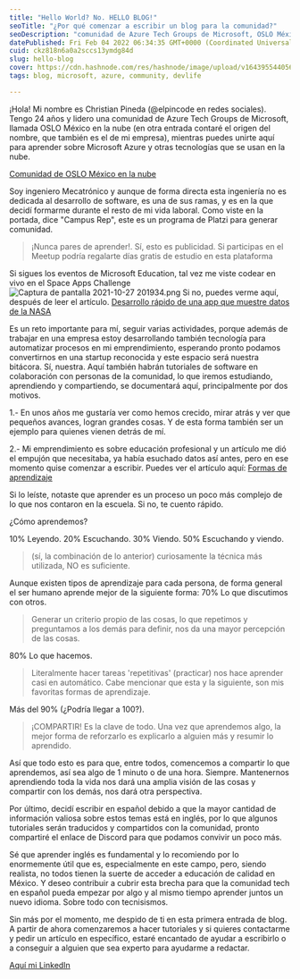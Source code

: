 ```yaml
---
title: "Hello World? No. HELLO BLOG!"
seoTitle: "¿Por qué comenzar a escribir un blog para la comunidad?"
seoDescription: "comunidad de Azure Tech Groups de Microsoft, OSLO México en la nube"
datePublished: Fri Feb 04 2022 06:34:35 GMT+0000 (Coordinated Universal Time)
cuid: ckz818n6a0a2sccs13ymdg84d
slug: hello-blog
cover: https://cdn.hashnode.com/res/hashnode/image/upload/v1643955440566/BJ5mgX1Wv.jpeg
tags: blog, microsoft, azure, community, devlife

---
```


¡Hola! Mi nombre es Christian Pineda (@elpincode en redes sociales). Tengo 24 años y lidero una comunidad de Azure Tech Groups de Microsoft, llamada OSLO México en la nube (en otra entrada contaré el origen del nombre, que también es el de mi empresa), mientras puedes unirte aquí para aprender sobre Microsoft Azure y otras tecnologías que se usan en la nube. 

[Comunidad de OSLO México en la nube](https://www.meetup.com/es/oslo-mexico-en-la-nube/)

Soy ingeniero Mecatrónico y aunque de forma directa esta ingeniería no es dedicada al desarrollo de software, es una de sus ramas, y es en la que decidí formarme durante el resto de mi vida laboral.
Como viste en la portada, dice "Campus Rep", este es un programa de Platzi para generar comunidad.

> ¡Nunca pares de aprender!. Sí, esto es publicidad. Si participas en el Meetup podría regalarte días gratis de estudio en esta plataforma

Si sigues los eventos de Microsoft Education, tal vez me viste codear en vivo en el Space Apps Challenge
![Captura de pantalla 2021-10-27 201934.png](https://cdn.hashnode.com/res/hashnode/image/upload/v1643955558938/R_gWOUqtX.png)
Si no, puedes verme aquí, después de leer el artículo.
[Desarrollo rápido de una app que muestre datos de la NASA](https://www.youtube.com/watch?v=tjRxH8-e3kA)

Es un reto importante para mí, seguir varias actividades, porque además de trabajar en una empresa estoy desarrollando también tecnología para automatizar procesos en mi emprendimiento, esperando pronto podamos convertirnos en una startup reconocida y este espacio será nuestra bitácora. Sí, nuestra. Aquí también habrán tutoriales de software en colaboración con personas de la comunidad, lo que iremos estudiando, aprendiendo y compartiendo, se documentará aquí, principalmente por dos motivos.

1.- En unos años me gustaría ver como hemos crecido, mirar atrás y ver que pequeños avances, logran grandes cosas. Y de esta forma también ser un ejemplo para quienes vienen detrás de mí.

2.- Mi emprendimiento es sobre educación profesional y un artículo me dió el empujón que necesitaba, ya había esuchado datos así antes, pero en ese momento quise comenzar a escribir.
Puedes ver el artículo aquí: 
[Formas de aprendizaje](https://www.linkedin.com/feed/update/urn:li:activity:6891404233313271808/)

Si lo leíste, notaste que aprender es un proceso un poco más complejo de lo que nos contaron en la escuela. Si no, te cuento rápido.

¿Cómo aprendemos?

10% Leyendo.
20% Escuchando.
30% Viendo.
50% Escuchando y viendo.
> (sí, la combinación de lo anterior) curiosamente la técnica más utilizada, NO es suficiente.

Aunque existen tipos de aprendizaje para cada persona, de forma general el ser humano aprende mejor de la siguiente forma:
70% Lo que discutimos con otros. 
> Generar un criterio propio de las cosas, lo que repetimos y preguntamos a los demás para definir, nos da una mayor percepción de las cosas.

80% Lo que hacemos. 
> Literalmente hacer tareas 'repetitivas' (practicar) nos hace aprender casi en automático. Cabe mencionar que esta y la siguiente, son mis favoritas formas de aprendizaje.

Más del 90% (¿Podría llegar a 100?).
> ¡COMPARTIR! Es la clave de todo. Una vez que aprendemos algo, la mejor forma de reforzarlo es explicarlo a alguien más y resumir lo aprendido.

Así que todo esto es para que, entre todos, comencemos a compartir lo que aprendemos, así sea algo de 1 minuto o de una hora. Siempre. Mantenernos aprendiendo toda la vida nos dará una amplia visión de las cosas y compartir con los demás, nos dará otra perspectiva.

Por último, decidí escribir en español debido a que la mayor cantidad de información valiosa sobre estos temas está en inglés, por lo que algunos tutoriales serán traducidos y compartidos con la comunidad, pronto compartiré el enlace de Discord para que podamos convivir un poco más.

Sé que aprender inglés es fundamental y lo recomiendo por lo enormemente útil que es, especialmente en este campo, pero, siendo realista, no todos tienen la suerte de acceder a educación de calidad en México. Y deseo contribuir a cubrir esta brecha para que la comunidad tech en español pueda empezar por algo y al mismo tiempo aprender juntos un nuevo idioma. Sobre todo con tecnisismos.

Sin más por el momento, me despido de ti en esta primera entrada de blog. A partir de ahora comenzaremos a hacer tutoriales y si quieres contactarme y pedir un artículo en específico, estaré encantado de ayudar a escribirlo o a conseguir a alguien que sea experto para ayudarme a redactar.

[Aquí mi LinkedIn](https://www.linkedin.com/in/elpincode/)

```Console.WriteLine("Hello Blog!");
``` 
